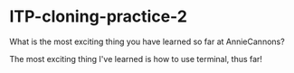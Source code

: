 # ITP-cloning-practice-2

What is the most exciting thing you have learned so far at AnnieCannons?

The most exciting thing I've learned is how to use terminal, thus far!
